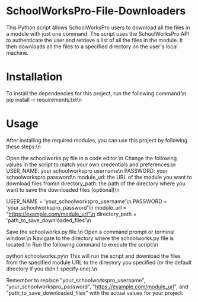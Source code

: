 # SchoolWorksPro-File-Downloaders
This Python script allows SchoolWorksPro users to download all the files in a module with just one command. The script uses the SchoolWorksPro API to authenticate the user and retrieve a list of all the files in the module. It then downloads all the files to a specified directory on the user's local machine.

# Installation
To install the dependencies for this project, run the following command:\n
pip install -r requirements.txt\n

# Usage
After installing the required modules, you can use this project by following these steps:\n

Open the schoolworks.py file in a code editor.\n
Change the following values in the script to match your own credentials and preferences:\n
USER_NAME: your schoolworkspro username\n
PASSWORD: your schoolworkspro password\n
module_url: the URL of the module you want to download files from\n
directory_path: the path of the directory where you want to save the downloaded files (optional)\n

USER_NAME = 'your_schoolworkspro_username'\n
PASSWORD = 'your_schoolworkspro_password'\n
module_url = "https://example.com/module_url"\n
directory_path = 'path_to_save_downloaded_files'\n

Save the schoolworks.py file.\n
Open a command prompt or terminal window.\n
Navigate to the directory where the schoolworks.py file is located.\n
Run the following command to execute the script:\n

python schoolworks.py\n
This will run the script and download the files from the specified module URL to the directory you specified (or the default directory if you didn't specify one).\n

Remember to replace "your_schoolworkspro_username", "your_schoolworkspro_password", "https://example.com/module_url", and "path_to_save_downloaded_files" with the actual values for your project.
